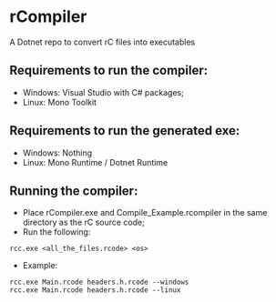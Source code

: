 # rCompiler
A Dotnet repo to convert rC files into executables       

## Requirements to run the compiler:      
- Windows: Visual Studio with C# packages;       
- Linux: Mono Toolkit       

## Requirements to run the generated exe:     
- Windows: Nothing      
- Linux: Mono Runtime / Dotnet Runtime

## Running the compiler:      
- Place rCompiler.exe and Compile_Example.rcompiler in the same directory as the rC source code;      
- Run the following:
```
rcc.exe <all_the_files.rcode> <os>
```   
- Example:
```
rcc.exe Main.rcode headers.h.rcode --windows        
rcc.exe Main.rcode headers.h.rcode --linux
```   
